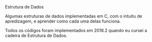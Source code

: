 Estrutura de Dados

Algumas estruturas de dados implementadas em C, com o intuitu de apredizagem, e aprender como cada uma delas funciona.




Todos os códigos foram implementados em 2018.2 quando eu cursei a cadeira de Estrutura de Dados.
